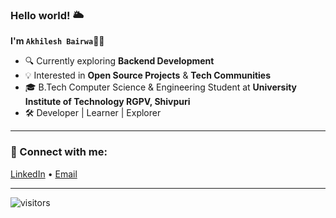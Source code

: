 ### Hello world! 🌥️  
**I'm `Akhilesh Bairwa`**👨‍💻

- 🔍 Currently exploring **Backend Development**
- 💡 Interested in **Open Source Projects** & **Tech Communities**
- 🎓 B.Tech Computer Science & Engineering Student at **University Institute of Technology RGPV, Shivpuri**
- 🛠️ Developer | Learner | Explorer

---

### 🔗 Connect with me:
[LinkedIn](https://linkedin.com/in/akhilesh-bairwa) • [Email](mailto:a9977134203@gmail.com)

---

![visitors](https://visitor-badge.laobi.icu/badge?page_id=Akhilesh524)
